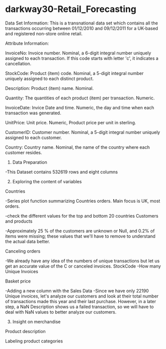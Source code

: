 # darkway30-Retail_Forecasting
Data Set Information:
This is a transnational data set which contains all the transactions occurring between 01/12/2010 and 09/12/2011 for a UK-based and registered non-store online retail.

Attribute Information:

InvoiceNo: Invoice number. Nominal, a 6-digit integral number uniquely assigned to each transaction. If this code starts with letter 'c', it indicates a cancellation. 

StockCode: Product (item) code. Nominal, a 5-digit integral number uniquely assigned to each distinct product. 

Description: Product (item) name. Nominal. 

Quantity: The quantities of each product (item) per transaction. Numeric. 

InvoiceDate: Invice Date and time. Numeric, the day and time when each transaction was generated. 

UnitPrice: Unit price. Numeric, Product price per unit in sterling. 

CustomerID: Customer number. Nominal, a 5-digit integral number uniquely assigned to each customer. 

Country: Country name. Nominal, the name of the country where each customer resides.


1. Data Preparation

-This Dataset contains 532619 rows and eight columns

2. Exploring the content of variables

Countries

-Series plot function summarizing Countries orders. Main focus is UK, most orders.

-check the different values for the top and bottom 20 countries
Customers and products

-Approximately 25 % of the customers are unknown or Null, and 0.2% of items were missing; these values that we'll have to remove to understand the actual data better.

Canceling orders

-We already have any idea of the numbers of unique transactions but let us get an accurate value of the C or canceled invoices.
StockCode
-How many Unique Invoices

Basket price

-Adding a new column with the Sales Data
-Since we have only 22190 Unique invoices, let's analyze our customers and look at their total number of transactions made this year and their last purchase. However, in a later step, a NaN Description shows us a failed transaction, so we will have to deal with NaN values to better analyze our customers.

3. Insight on merchandise

Product description

Labeling product categories
